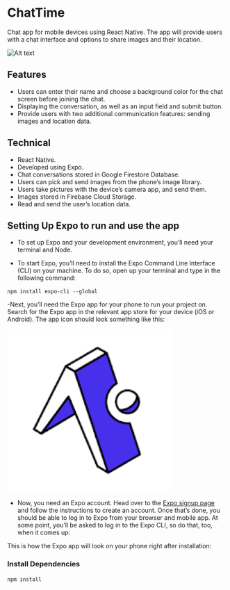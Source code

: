 # ChatTime

Chat app for mobile devices using React Native. The app will provide users with a chat interface and options to share images and their location.

![Alt text](/assets/chat-app.gif?raw=true 'ChatTime')

## Features

- Users can enter their name and choose a background color for the chat screen before joining the chat.
- Displaying the conversation, as well as an input field and submit button.
- Provide users with two additional communication features: sending images
  and location data.

## Technical

- React Native.
- Developed using Expo.
- Chat conversations stored in Google Firestore Database.
- Users can pick and send images from the phone’s image library.
- Users take pictures with the device’s camera app, and send them.
- Images stored in Firebase Cloud Storage.
- Read and send the user’s location data.

## Setting Up Expo to run and use the app

- To set up Expo and your development environment, you’ll need your terminal and Node.

- To start Expo, you’ll need to install the Expo Command Line Interface (CLI) on your machine. To do so, open up your terminal and type in the following command:

```
npm install expo-cli --global
```

-Next, you’ll need the Expo app for your phone to run your project on. Search for the Expo app in the relevant app store for your device (iOS or Android). The app icon should look something like this:

![Alt text](/assets/expo.png?raw=true 'ChatTime')

- Now, you need an Expo account. Head over to the [Expo signup page](https://expo.io/) and follow the instructions to create an account. Once that’s done, you should be able to log in to Expo from your browser and mobile app. At some point, you’ll be asked to log in to the Expo CLI, so do that, too, when it comes up:

This is how the Expo app will look on your phone right after installation:

### Install Dependencies

```
npm install
```

